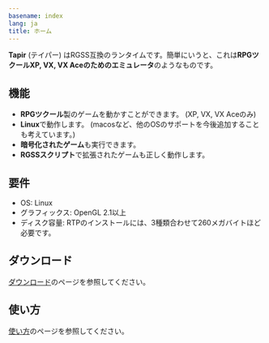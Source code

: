 ```yaml
---
basename: index
lang: ja
title: ホーム
---
```


**Tapir** (テイパー) はRGSS互換のランタイムです。簡単にいうと、これは**RPGツクールXP, VX, VX Aceのためのエミュレータ**のようなものです。

## 機能

- **RPGツクール**製のゲームを動かすことができます。 (XP, VX, VX Aceのみ)
- **Linux**で動作します。 (macosなど、他のOSのサポートを今後追加することも考えています。)
- **暗号化されたゲーム**も実行できます。
- **RGSSスクリプト**で拡張されたゲームも正しく動作します。

## 要件

- OS: Linux
- グラフィックス: OpenGL 2.1以上
- ディスク容量: RTPのインストールには、3種類合わせて260メガバイトほど必要です。

## ダウンロード

[ダウンロード](download.ja.html)のページを参照してください。

## 使い方

[使い方](usage.ja.html)のページを参照してください。

